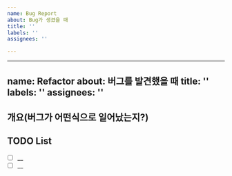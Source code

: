 ```yaml
---
name: Bug Report
about: Bug가 생겼을 때
title: ''
labels: ''
assignees: ''

---
```


---
name: Refactor
about: 버그를 발견했을 때
title: ''
labels: ''
assignees: ''
---

## 개요(버그가 어떤식으로 일어났는지?)

## TODO List

- [ ] __
- [ ] __
